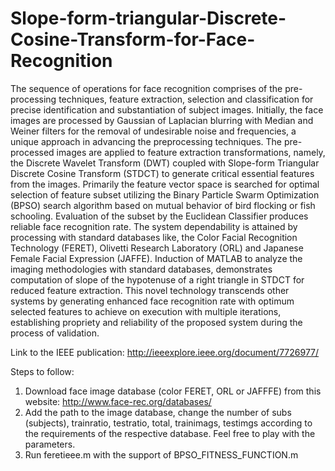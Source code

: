 # Slope-form-triangular-Discrete-Cosine-Transform-for-Face-Recognition

The sequence of operations for face recognition comprises of the pre-processing techniques, feature extraction, selection and classification for precise identification and substantiation of subject images. Initially, the face images are processed by Gaussian of Laplacian blurring with Median and Weiner filters for the removal of undesirable noise and frequencies, a unique approach in advancing the preprocessing techniques. The pre-processed images are applied to feature extraction transformations, namely, the Discrete Wavelet Transform (DWT) coupled with Slope-form Triangular Discrete Cosine Transform (STDCT) to generate critical essential features from the images. Primarily the feature vector space is searched for optimal selection of feature subset utilizing the Binary Particle Swarm Optimization (BPSO) search algorithm based on mutual behavior of bird flocking or fish schooling. Evaluation of the subset by the Euclidean Classifier produces reliable face recognition rate. The system dependability is attained by processing with standard databases like, the Color Facial Recognition Technology (FERET), Olivetti Research Laboratory (ORL) and Japanese Female Facial Expression (JAFFE). Induction of MATLAB to analyze the imaging methodologies with standard databases, demonstrates computation of slope of the hypotenuse of a right triangle in STDCT for reduced feature extraction. This novel technology transcends other systems by generating enhanced face recognition rate with optimum selected features to achieve on execution with multiple iterations, establishing propriety and reliability of the proposed system during the process of validation.

Link to the IEEE publication: http://ieeexplore.ieee.org/document/7726977/

Steps to follow:
1. Download face image database (color FERET, ORL or JAFFFE) from this website: http://www.face-rec.org/databases/
2. Add the path to the image database, change the number of subs (subjects), trainratio, testratio, total, trainimags, testimgs according to the requirements of the respective database. Feel free to play with the parameters.
3. Run feretieee.m with the support of BPSO_FITNESS_FUNCTION.m 
